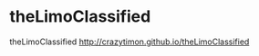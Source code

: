 theLimoClassified
=================

theLimoClassified
<a href=" http://crazytimon.github.io/theLimoClassified">http://crazytimon.github.io/theLimoClassified</a>

